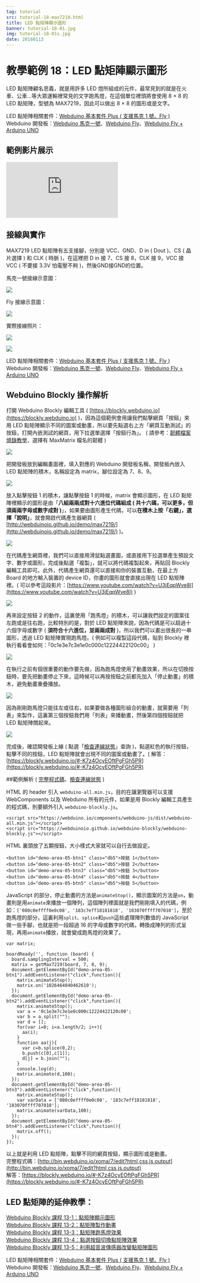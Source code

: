 ```yaml
---
tag: tutorial
src: tutorial-18-max7219.html
title: LED 點矩陣顯示圖形
banner: tutorial-18-01.jpg
img: tutorial-18-01s.jpg
date: 20160113
---
```


<!-- @@master  = ../../_layout.html-->

<!-- @@block  =  meta-->

<title>教學範例 18：LED 點矩陣顯示圖形 :::: Webduino = Web × Arduino</title>

<meta name="description" content="LED 點矩陣顧名思義，就是用許多 LED 燈所組成的元件，最常見到的就是在火車、公車...等大眾運輸裡常見的文字跑馬燈，在這個單位裡頭將會使用 8 × 8 的 LED 點矩陣，型號為 MAX7219，因此可以做出 8 × 8 的圖形或是文字。">

<meta itemprop="description" content="LED 點矩陣顧名思義，就是用許多 LED 燈所組成的元件，最常見到的就是在火車、公車...等大眾運輸裡常見的文字跑馬燈，在這個單位裡頭將會使用 8 × 8 的 LED 點矩陣，型號為 MAX7219，因此可以做出 8 × 8 的圖形或是文字。">

<meta property="og:description" content="LED 點矩陣顧名思義，就是用許多 LED 燈所組成的元件，最常見到的就是在火車、公車...等大眾運輸裡常見的文字跑馬燈，在這個單位裡頭將會使用 8 × 8 的 LED 點矩陣，型號為 MAX7219，因此可以做出 8 × 8 的圖形或是文字。">

<link rel="canonical" href="https://tutorials.webduino.io/zh-tw/docs/basic/component/maxmatrix.html">

<meta property="og:title" content="教學範例 18：LED 點矩陣顯示圖形" >

<meta property="og:url" content="https://webduino.io/tutorials/tutorial-18-max7219.html">

<meta property="og:image" content="https://webduino.io/img/tutorials/tutorial-18-01s.jpg">

<meta itemprop="image" content="https://webduino.io/img/tutorials/tutorial-18-01s.jpg">

<include src="../_include-tutorials.html"></include>

<!-- @@close-->

<!-- @@block  =  preAndNext-->

<include src="../_include-tutorials-content.html"></include>

<!-- @@close-->

<!-- @@block  =  tutorials-->

# 教學範例 18：LED 點矩陣顯示圖形

LED 點矩陣顧名思義，就是用許多 LED 燈所組成的元件，最常見到的就是在火車、公車...等大眾運輸裡常見的文字跑馬燈，在這個單位裡頭將會使用 8 × 8 的 LED 點矩陣，型號為 MAX7219，因此可以做出 8 × 8 的圖形或是文字。

<div class="buy-this">
	<span>LED 點矩陣相關套件：<a href="https://webduino.io/buy/webduino-package-plus.html" target="_blank">Webduino 基本套件 Plus ( 支援馬克 1 號、Fly )</a></span>
	<span>Webduino 開發板：<a href="https://webduino.io/buy/component-webduino-v1.html" target="_blank">Webduino 馬克一號</a>、<a href="https://webduino.io/buy/component-webduino-fly.html" target="_blank">Webduino Fly</a>、<a href="https://webduino.io/buy/component-webduino-uno-fly.html" target="_blank">Webduino Fly + Arduino UNO</a></span>
</div>

## 範例影片展示

<iframe class="youtube" src="https://www.youtube.com/embed/nY5zBP7BLdo" frameborder="0" allowfullscreen></iframe>

## 接線與實作

MAX7219 LED 點矩陣有五支接腳，分別是 VCC、GND、D in ( Dout )、CS ( 晶片選擇 ) 和 CLK ( 時脈 )，在這裡把 D in 接 7、CS 接 8，CLK 接 9，VCC 接 VCC ( 不要接 3.3V 怕電壓不夠 )，然後GND接GND的位置。

馬克一號接線示意圖：

![](../img/tutorials/tutorial-18-02.jpg)

Fly 接線示意圖：

![](../img/tutorials/tutorial-18-02-fly.jpg)

實際接線照片：

![](../img/tutorials/tutorial-18-03.jpg)

![](../img/tutorials/tutorial-18-04.jpg)

<div class="buy-this">
	<span>LED 點矩陣相關套件：<a href="https://webduino.io/buy/webduino-package-plus.html" target="_blank">Webduino 基本套件 Plus ( 支援馬克 1 號、Fly )</a></span>
	<span>Webduino 開發板：<a href="https://webduino.io/buy/component-webduino-v1.html" target="_blank">Webduino 馬克一號</a>、<a href="https://webduino.io/buy/component-webduino-fly.html" target="_blank">Webduino Fly</a>、<a href="https://webduino.io/buy/component-webduino-uno-fly.html" target="_blank">Webduino Fly + Arduino UNO</a></span>
</div>

## Webduino Blockly 操作解析

打開 Webduino Blockly 編輯工具 ( [https://blockly.webduino.io](https://blockly.webduino.io) )，因為這個範例會用讓我們點擊網頁「按鈕」來用 LED 點矩陣顯示不同的圖案或動畫，所以要先點選右上方「網頁互動測試」的按鈕，打開內嵌測試的網頁，用下拉選單選擇「按鈕行為」。 ( 請參考：[韌體檔案燒錄教學](https://webduino.io/tutorials/info-07-arduino-ino.html)，選擇有 MaxMatrix 檔名的韌體 )

![](../img/tutorials/tutorial-18-05.jpg)

把開發板放到編輯畫面裡，填入對應的 Webduino 開發板名稱，開發板內放入 LED 點矩陣的積木，名稱設定為 matrix，腳位設定為 7、8、9。

![](../img/tutorials/tutorial-18-06.jpg)

放入點擊按鈕 1 的積木，讓點擊按鈕 1 的時候，matrix 會顯示圖形，在 LED 點矩陣裡顯示的圖形是由「**八組兩兩成對十六進位代碼組成 ( 共十六碼，可以更多，但須兩兩字母或數字成對 )**」，如果要由圖形產生代碼，可以**在積木上按「右鍵」，選擇「說明」**，就會開啟代碼產生器網頁 ( [http://webduinoio.github.io/demo/max7219/](http://webduinoio.github.io/demo/max7219/) )。

![](../img/tutorials/tutorial-18-07.jpg)

在代碼產生網頁裡，我們可以直接用滑鼠點選畫圖，或直接用下拉選單產生預設文字、數字或圖形，完成後點選「複製」，就可以將代碼複製起來，再貼回 Blockly 編輯工具即可。此外，代碼產生網頁還可以直接和你的裝置互動，在最上方 Board 的地方輸入裝置的 device ID，你畫的圖形就會直接出現在 LED 點矩陣裡。( 可以參考這段影片：[https://www.youtube.com/watch?v=U3jEqpWve8I](https://www.youtube.com/watch?v=U3jEqpWve8I) )

![](../img/tutorials/tutorial-18-08.jpg)

再來設定按鈕 2 的動作，這裏使用「跑馬燈」的積木，可以讓我們設定的圖案往左跑或是往右跑，比較特別的是，對於 LED 點矩陣來說，因為代碼是可以超過十六個字母或數字 ( **須符合十六進位，並兩兩成對** )，所以我們可以畫出很長的一串圖形，透過 LED 點矩陣實現跑馬燈。( 例如可以複製這段代碼，貼到 Blockly 裡執行看看會如何：「0c1e3e7c3e1e0c000c12224422120c00」 )

![](../img/tutorials/tutorial-18-09.jpg)

在執行之前有個很重要的動作要先做，因為跑馬燈使用了動畫效果，所以在切換按鈕時，要先把動畫停止下來，這時候可以再按按鈕之前都先加入「停止動畫」的積木，避免動畫重疊播放。

![](../img/tutorials/tutorial-18-10.jpg)

因為剛剛跑馬燈只能往左或往右，如果要做各種圖形組合的動畫，就需要用「列表」來製作，這裏第三個按鈕我們用「列表」來播動畫，然後第四個按鈕就把 LED 點矩陣關起來。

![](../img/tutorials/tutorial-18-11.jpg)

完成後，確認開發板上線 ( 點選「[檢查連線狀態](https://webduino.io/device.html)」查詢 )，點選紅色的執行按鈕，點擊不同的按鈕，LED 點矩陣就會出現不同的圖案或動畫了。( 解答：[https://blockly.webduino.io/#-K7z4OcyEOftPgFGh5PR](https://blockly.webduino.io/#-K7z4OcyEOftPgFGh5PR)


##範例解析 ( [完整程式碼](http://bin.webduino.io/xoma/7/edit?html,css,js,output)、[檢查連線狀態](https://webduino.io/device.html) )

HTML 的 header 引入 `webduino-all.min.js`，目的在讓瀏覽器可以支援 WebComponents 以及 Webduino 所有的元件，如果是用 Blockly 編輯工具產生的程式碼，則要額外引入 `webduino-blockly.js`。

	<script src="https://webduino.io/components/webduino-js/dist/webduino-all.min.js"></script>
	<script src="https://webduinoio.github.io/webduino-blockly/webduino-blockly.js"></script>

HTML 裏頭放了五顆按鈕，大小樣式大家就可以自行去做設定。

	<button id="demo-area-05-btn1" class="db5">按鈕 1</button>
	<button id="demo-area-05-btn2" class="db5">按鈕 2</button>
	<button id="demo-area-05-btn3" class="db5">按鈕 3</button>
	<button id="demo-area-05-btn4" class="db5">按鈕 4</button>
	<button id="demo-area-05-btn5" class="db5">按鈕 5</button>

JavaScript 的部分，停止動畫的方法是`animateStop()`，顯示圖案的方法是`on`，動畫則是用`animate`來播放一個陣列，這個陣列裡面就是我們剛剛填入的代碼，例如：`['080c0effff0e0c08', '183c7eff18181818', '103070ffff707010']`，至於跑馬燈的部分，這裏利用`split`、`splice`和`push`這些處理陣列數值的 JavaScript 做一些手腳，也就是把一段超過 16 的字母或數字的代碼，轉換成陣列的形式呈現，再用`animate`播放，就會變成跑馬燈的效果了。

	var matrix;

	boardReady('', function (board) {
	  board.samplingInterval = 500;
	  matrix = getMax7219(board, 7, 8, 9);
	  document.getElementById("demo-area-05-btn1").addEventListener("click",function(){
	    matrix.animateStop();
	    matrix.on('1026464040462610');
	  });
	  document.getElementById("demo-area-05-btn2").addEventListener("click",function(){
	    matrix.animateStop();
	    var a = '0c1e3e7c3e1e0c000c12224422120c00';
	    var b = a.split("");
	    var d = [];
	    for(var i=0; i<a.length/2; i++){
	      aa(i);
	    }
	    function aa(j){
	      var c=b.splice(0,2);
	      b.push(c[0],c[1]);
	      d[j] = b.join("");
	    }
	    console.log(d);
	    matrix.animate(d,100);
	  });
	  document.getElementById("demo-area-05-btn3").addEventListener("click",function(){
	    matrix.animateStop();
	    var varData = ['080c0effff0e0c08', '183c7eff18181818', '103070ffff707010'];
	    matrix.animate(varData,100);
	  });
	  document.getElementById("demo-area-05-btn4").addEventListener("click",function(){
	    matrix.off();
	  });
	});

以上就是利用 LED 點矩陣，點擊不同的網頁按鈕，顯示圖形或是動畫。   
完整程式碼：[http://bin.webduino.io/xoma/7/edit?html,css,js,output](http://bin.webduino.io/xoma/7/edit?html,css,js,output)  
解答：[https://blockly.webduino.io/#-K7z4OcyEOftPgFGh5PR](https://blockly.webduino.io/#-K7z4OcyEOftPgFGh5PR)

## LED 點矩陣的延伸教學：

[Webduino Blockly 課程 13-1：點矩陣顯示圖形](https://blockly.webduino.io/?lang=zh-hant&page=tutorials/max7219-1#-K0opTxaF_E2ncQkc6JC)  
[Webduino Blockly 課程 13-2：點矩陣製作動畫](https://blockly.webduino.io/?lang=zh-hant&page=tutorials/max7219-2#-K0os-k9zK8b2uN9iOMK)  
[Webduino Blockly 課程 13-3：點矩陣跑馬燈效果](https://blockly.webduino.io/?lang=zh-hant&page=tutorials/max7219-3#-K0ou2rmQYkM46jiooWV)    
[Webduino Blockly 課程 13-4：點選按鈕切換點矩陣效果](https://blockly.webduino.io/?lang=zh-hant&page=tutorials/max7219-4#-K0p0BGifwqYvndb35GK)    
[Webduino Blockly 課程 13-5：利用超音波傳感器改變點矩陣圖形](https://blockly.webduino.io/?lang=zh-hant&page=tutorials/max7219-5#-K0p4uO2W-zcVOU7FF0A) 

<div class="buy-this">
	<span>LED 點矩陣相關套件：<a href="https://webduino.io/buy/webduino-package-plus.html" target="_blank">Webduino 基本套件 Plus ( 支援馬克 1 號、Fly )</a></span>
	<span>Webduino 開發板：<a href="https://webduino.io/buy/component-webduino-v1.html" target="_blank">Webduino 馬克一號</a>、<a href="https://webduino.io/buy/component-webduino-fly.html" target="_blank">Webduino Fly</a>、<a href="https://webduino.io/buy/component-webduino-uno-fly.html" target="_blank">Webduino Fly + Arduino UNO</a></span>
</div> 


<!-- @@close-->